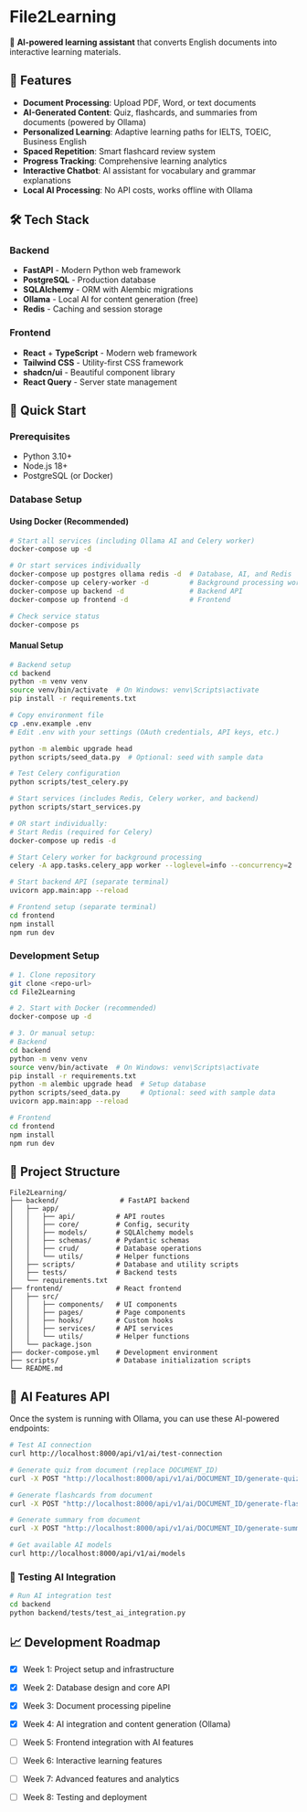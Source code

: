 # File2Learning
🎯 **AI-powered learning assistant** that converts English documents into interactive learning materials.

## 🚀 Features

- **Document Processing**: Upload PDF, Word, or text documents
- **AI-Generated Content**: Quiz, flashcards, and summaries from documents (powered by Ollama)
- **Personalized Learning**: Adaptive learning paths for IELTS, TOEIC, Business English
- **Spaced Repetition**: Smart flashcard review system
- **Progress Tracking**: Comprehensive learning analytics
- **Interactive Chatbot**: AI assistant for vocabulary and grammar explanations
- **Local AI Processing**: No API costs, works offline with Ollama

## 🛠 Tech Stack

### Backend
- **FastAPI** - Modern Python web framework
- **PostgreSQL** - Production database
- **SQLAlchemy** - ORM with Alembic migrations
- **Ollama** - Local AI for content generation (free)
- **Redis** - Caching and session storage

### Frontend
- **React** + **TypeScript** - Modern web framework
- **Tailwind CSS** - Utility-first CSS framework
- **shadcn/ui** - Beautiful component library
- **React Query** - Server state management

## 🚀 Quick Start

### Prerequisites
- Python 3.10+
- Node.js 18+
- PostgreSQL (or Docker)

### Database Setup

#### Using Docker (Recommended)
```bash
# Start all services (including Ollama AI and Celery worker)
docker-compose up -d

# Or start services individually
docker-compose up postgres ollama redis -d  # Database, AI, and Redis
docker-compose up celery-worker -d          # Background processing worker
docker-compose up backend -d                # Backend API
docker-compose up frontend -d               # Frontend

# Check service status
docker-compose ps
```

#### Manual Setup
```bash
# Backend setup
cd backend
python -m venv venv
source venv/bin/activate  # On Windows: venv\Scripts\activate
pip install -r requirements.txt

# Copy environment file
cp .env.example .env
# Edit .env with your settings (OAuth credentials, API keys, etc.)

python -m alembic upgrade head
python scripts/seed_data.py  # Optional: seed with sample data

# Test Celery configuration
python scripts/test_celery.py

# Start services (includes Redis, Celery worker, and backend)
python scripts/start_services.py

# OR start individually:
# Start Redis (required for Celery)
docker-compose up redis -d

# Start Celery worker for background processing
celery -A app.tasks.celery_app worker --loglevel=info --concurrency=2

# Start backend API (separate terminal)
uvicorn app.main:app --reload

# Frontend setup (separate terminal)
cd frontend
npm install
npm run dev
```

### Development Setup

```bash
# 1. Clone repository
git clone <repo-url>
cd File2Learning

# 2. Start with Docker (recommended)
docker-compose up -d

# 3. Or manual setup:
# Backend
cd backend
python -m venv venv
source venv/bin/activate  # On Windows: venv\Scripts\activate
pip install -r requirements.txt
python -m alembic upgrade head  # Setup database
python scripts/seed_data.py     # Optional: seed with sample data
uvicorn app.main:app --reload

# Frontend
cd frontend
npm install
npm run dev
```

## 📁 Project Structure

```
File2Learning/
├── backend/               # FastAPI backend
│   ├── app/
│   │   ├── api/          # API routes
│   │   ├── core/         # Config, security
│   │   ├── models/       # SQLAlchemy models
│   │   ├── schemas/      # Pydantic schemas
│   │   ├── crud/         # Database operations
│   │   └── utils/        # Helper functions
│   ├── scripts/          # Database and utility scripts
│   ├── tests/            # Backend tests
│   └── requirements.txt
├── frontend/             # React frontend
│   ├── src/
│   │   ├── components/   # UI components
│   │   ├── pages/        # Page components
│   │   ├── hooks/        # Custom hooks
│   │   ├── services/     # API services
│   │   └── utils/        # Helper functions
│   └── package.json
├── docker-compose.yml    # Development environment
├── scripts/              # Database initialization scripts
└── README.md
```

## 🤖 AI Features API

Once the system is running with Ollama, you can use these AI-powered endpoints:

```bash
# Test AI connection
curl http://localhost:8000/api/v1/ai/test-connection

# Generate quiz from document (replace DOCUMENT_ID)
curl -X POST "http://localhost:8000/api/v1/ai/DOCUMENT_ID/generate-quiz?quiz_type=mixed&num_questions=5"

# Generate flashcards from document
curl -X POST "http://localhost:8000/api/v1/ai/DOCUMENT_ID/generate-flashcards?num_cards=10"

# Generate summary from document
curl -X POST "http://localhost:8000/api/v1/ai/DOCUMENT_ID/generate-summary?max_length=300"

# Get available AI models
curl http://localhost:8000/api/v1/ai/models
```

### 🧪 Testing AI Integration

```bash
# Run AI integration test
cd backend
python backend/tests/test_ai_integration.py
```

## 📈 Development Roadmap

- [x] Week 1: Project setup and infrastructure
- [x] Week 2: Database design and core API
- [x] Week 3: Document processing pipeline
- [x] Week 4: AI integration and content generation (Ollama)
- [ ] Week 5: Frontend integration with AI features
- [ ] Week 6: Interactive learning features
- [ ] Week 7: Advanced features and analytics
- [ ] Week 8: Testing and deployment


